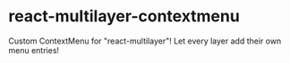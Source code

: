 # react-multilayer-contextmenu
Custom ContextMenu for "react-multilayer"! Let every layer add their own menu entries!
